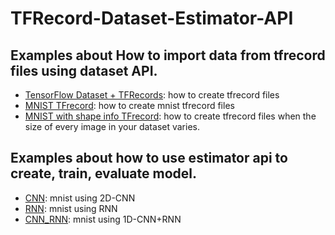 # TFRecord-Dataset-Estimator-API
## Examples about How to import data from tfrecord files using dataset API.

* [TensorFlow Dataset + TFRecords](https://github.com/YJango/TFRecord-Dataset-Estimator-API/blob/master/TensorFlow%20Dataset%20%2B%20TFRecords.ipynb): how to create tfrecord files
* [MNIST TFrecord](https://github.com/YJango/TFRecord-Dataset-Estimator-API/blob/master/MNIST%20TFrecord.ipynb): how to create mnist tfrecord files
* [MNIST with shape info TFrecord](https://github.com/YJango/TFRecord-Dataset-Estimator-API/blob/master/MNIST%20with%20shape%20info%20TFrecord.ipynb): how to create tfrecord files when the size of every image in your dataset varies.


## Examples about how to use estimator api to create, train, evaluate model.

* [CNN](https://github.com/YJango/TFRecord-Dataset-Estimator-API/blob/master/CNN.ipynb): mnist using 2D-CNN
* [RNN](https://github.com/YJango/TFRecord-Dataset-Estimator-API/blob/master/RNN.ipynb): mnist using RNN
* [CNN_RNN](https://github.com/YJango/TFRecord-Dataset-Estimator-API/blob/master/CNN_RNN.ipynb): mnist using 1D-CNN+RNN

